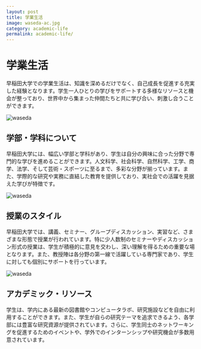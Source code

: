 ```yaml
---
layout: post
title: 学業生活
image: waseda-ac.jpg
category: academic-life
permalink: academic-life/
---
```


# 学業生活
早稲田大学での学業生活は、知識を深めるだけでなく、自己成長を促進する充実した経験となります。学生一人ひとりの学びをサポートする多様なリソースと機会が整っており、世界中から集まった仲間たちと共に学び合い、刺激し合うことができます。

![waseda](https://www.waseda.jp/folaw/glaw/assets/uploads/2017/04/thumb7-940x707.jpg)

## 学部・学科について
早稲田大学には、幅広い学部と学科があり、学生は自分の興味に合った分野で専門的な学びを進めることができます。人文科学、社会科学、自然科学、工学、商学、法学、そして芸術・スポーツに至るまで、多彩な分野が揃っています。また、学際的な研究や実務に直結した教育を提供しており、実社会での活躍を見据えた学びが特徴です。

![waseda](https://www.waseda.jp/top/en/assets/uploads/2022/04/IMG_1013.png)

## 授業のスタイル
早稲田大学では、講義、セミナー、グループディスカッション、実習など、さまざまな形態で授業が行われています。特に少人数制のセミナーやディスカッション形式の授業は、学生が積極的に意見を交わし、深い理解を得るための重要な場となります。また、教授陣は各分野の第一線で活躍している専門家であり、学生に対しても個別にサポートを行っています。

![waseda](https://www.waseda.jp/top/en/assets/uploads/2019/08/campus_life-2000x1333.jpg)

## アカデミック・リソース
学生は、学内にある最新の図書館やコンピュータラボ、研究施設などを自由に利用することができます。また、学生が自らの研究テーマを追求できるよう、各学部には豊富な研究資源が提供されています。さらに、学生同士のネットワーキングを促進するためのイベントや、学外でのインターンシップや研究機会が多数用意されています。
